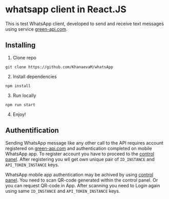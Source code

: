 # whatsapp client in React.JS

This is test WhatsApp client, developed to send and receive text messages using service [green-api.com](https://green-api.com/en).

## Installing

1. Сlone repo

```
git clone https://github.com/KhanaevaM/whatsApp
```

2. Install dependencies

```
npm install
```

3. Run locally

```
npm run start
```

4. Enjoy!

## Authentification

Sending WhatsApp message like any other call to the API requires account registered on [green-api.com](https://green-api.com/en) and authentication completed on mobile WhatsApp app. To register account you have to proceed to the [control panel](https://console.green-api.com/). After registering you wll get own unique pair of `ID_INSTANCE` and `API_TOKEN_INSTANCE` keys.

WhatsApp mobile app authentication may be achived by using [control panel](https://console.green-api.com/). You need to scan QR-code generated within the control panel. Or you can request QR-code in App. After scanning you need to Login again using same `ID_INSTANCE` and `API_TOKEN_INSTANCE` keys.
